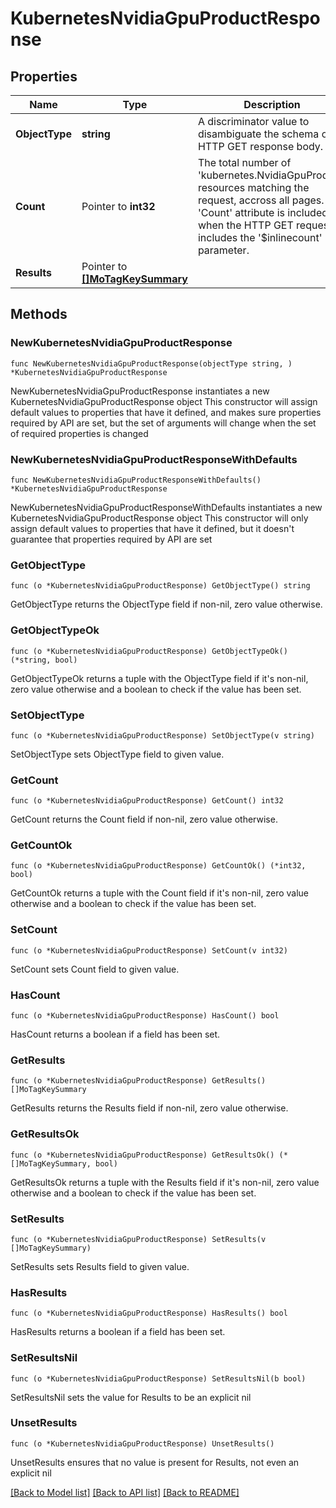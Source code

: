 # KubernetesNvidiaGpuProductResponse

## Properties

Name | Type | Description | Notes
------------ | ------------- | ------------- | -------------
**ObjectType** | **string** | A discriminator value to disambiguate the schema of a HTTP GET response body. | 
**Count** | Pointer to **int32** | The total number of &#39;kubernetes.NvidiaGpuProduct&#39; resources matching the request, accross all pages. The &#39;Count&#39; attribute is included when the HTTP GET request includes the &#39;$inlinecount&#39; parameter. | [optional] 
**Results** | Pointer to [**[]MoTagKeySummary**](MoTagKeySummary.md) |  | [optional] 

## Methods

### NewKubernetesNvidiaGpuProductResponse

`func NewKubernetesNvidiaGpuProductResponse(objectType string, ) *KubernetesNvidiaGpuProductResponse`

NewKubernetesNvidiaGpuProductResponse instantiates a new KubernetesNvidiaGpuProductResponse object
This constructor will assign default values to properties that have it defined,
and makes sure properties required by API are set, but the set of arguments
will change when the set of required properties is changed

### NewKubernetesNvidiaGpuProductResponseWithDefaults

`func NewKubernetesNvidiaGpuProductResponseWithDefaults() *KubernetesNvidiaGpuProductResponse`

NewKubernetesNvidiaGpuProductResponseWithDefaults instantiates a new KubernetesNvidiaGpuProductResponse object
This constructor will only assign default values to properties that have it defined,
but it doesn't guarantee that properties required by API are set

### GetObjectType

`func (o *KubernetesNvidiaGpuProductResponse) GetObjectType() string`

GetObjectType returns the ObjectType field if non-nil, zero value otherwise.

### GetObjectTypeOk

`func (o *KubernetesNvidiaGpuProductResponse) GetObjectTypeOk() (*string, bool)`

GetObjectTypeOk returns a tuple with the ObjectType field if it's non-nil, zero value otherwise
and a boolean to check if the value has been set.

### SetObjectType

`func (o *KubernetesNvidiaGpuProductResponse) SetObjectType(v string)`

SetObjectType sets ObjectType field to given value.


### GetCount

`func (o *KubernetesNvidiaGpuProductResponse) GetCount() int32`

GetCount returns the Count field if non-nil, zero value otherwise.

### GetCountOk

`func (o *KubernetesNvidiaGpuProductResponse) GetCountOk() (*int32, bool)`

GetCountOk returns a tuple with the Count field if it's non-nil, zero value otherwise
and a boolean to check if the value has been set.

### SetCount

`func (o *KubernetesNvidiaGpuProductResponse) SetCount(v int32)`

SetCount sets Count field to given value.

### HasCount

`func (o *KubernetesNvidiaGpuProductResponse) HasCount() bool`

HasCount returns a boolean if a field has been set.

### GetResults

`func (o *KubernetesNvidiaGpuProductResponse) GetResults() []MoTagKeySummary`

GetResults returns the Results field if non-nil, zero value otherwise.

### GetResultsOk

`func (o *KubernetesNvidiaGpuProductResponse) GetResultsOk() (*[]MoTagKeySummary, bool)`

GetResultsOk returns a tuple with the Results field if it's non-nil, zero value otherwise
and a boolean to check if the value has been set.

### SetResults

`func (o *KubernetesNvidiaGpuProductResponse) SetResults(v []MoTagKeySummary)`

SetResults sets Results field to given value.

### HasResults

`func (o *KubernetesNvidiaGpuProductResponse) HasResults() bool`

HasResults returns a boolean if a field has been set.

### SetResultsNil

`func (o *KubernetesNvidiaGpuProductResponse) SetResultsNil(b bool)`

 SetResultsNil sets the value for Results to be an explicit nil

### UnsetResults
`func (o *KubernetesNvidiaGpuProductResponse) UnsetResults()`

UnsetResults ensures that no value is present for Results, not even an explicit nil

[[Back to Model list]](../README.md#documentation-for-models) [[Back to API list]](../README.md#documentation-for-api-endpoints) [[Back to README]](../README.md)


